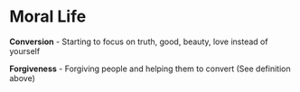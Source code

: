 # Moral Life

**Conversion** - Starting to focus on truth, good, beauty, love instead of yourself

**Forgiveness** - Forgiving people and helping them to convert (See definition above)